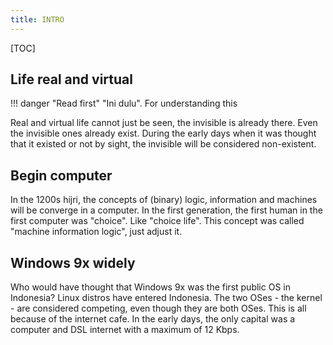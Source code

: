```yaml
---
title: INTRO
---
```


[TOC]

## Life real and virtual

!!! danger "Read first"
	"Ini dulu". For understanding this
	
Real and virtual life cannot just be seen, the invisible is already
there. Even the invisible ones already exist. During the early days
when it was thought that it existed or not by sight, the invisible
will be considered non-existent.

## Begin computer

In the 1200s hijri, the concepts of (binary) logic, information and
machines will be converge in a computer. In the first generation, the
first human in the first computer was "choice". Like "choice life".
This concept was called "machine information logic", just adjust it.

## Windows 9x widely

Who would have thought that Windows 9x was the first public OS in
Indonesia? Linux distros have entered Indonesia. The two OSes - the
kernel - are considered competing, even though they are both OSes.
This is all because of the internet cafe. In the early days, the only
capital was a computer and DSL internet with a maximum of 12 Kbps. 
